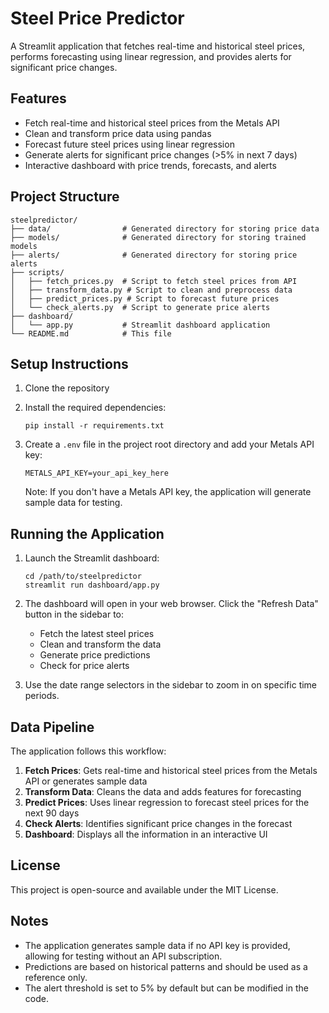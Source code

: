 # Steel Price Predictor

A Streamlit application that fetches real-time and historical steel prices, performs forecasting using linear regression, and provides alerts for significant price changes.

## Features

- Fetch real-time and historical steel prices from the Metals API
- Clean and transform price data using pandas
- Forecast future steel prices using linear regression
- Generate alerts for significant price changes (>5% in next 7 days)
- Interactive dashboard with price trends, forecasts, and alerts

## Project Structure

```
steelpredictor/
├── data/                # Generated directory for storing price data
├── models/              # Generated directory for storing trained models
├── alerts/              # Generated directory for storing price alerts
├── scripts/
│   ├── fetch_prices.py  # Script to fetch steel prices from API
│   ├── transform_data.py # Script to clean and preprocess data
│   ├── predict_prices.py # Script to forecast future prices
│   └── check_alerts.py  # Script to generate price alerts
├── dashboard/
│   └── app.py           # Streamlit dashboard application
└── README.md            # This file
```

## Setup Instructions

1. Clone the repository

2. Install the required dependencies:
   ```
   pip install -r requirements.txt
   ```

3. Create a `.env` file in the project root directory and add your Metals API key:
   ```
   METALS_API_KEY=your_api_key_here
   ```
   Note: If you don't have a Metals API key, the application will generate sample data for testing.

## Running the Application

1. Launch the Streamlit dashboard:
   ```
   cd /path/to/steelpredictor
   streamlit run dashboard/app.py
   ```

2. The dashboard will open in your web browser. Click the "Refresh Data" button in the sidebar to:
   - Fetch the latest steel prices
   - Clean and transform the data
   - Generate price predictions
   - Check for price alerts

3. Use the date range selectors in the sidebar to zoom in on specific time periods.

## Data Pipeline

The application follows this workflow:

1. **Fetch Prices**: Gets real-time and historical steel prices from the Metals API or generates sample data
2. **Transform Data**: Cleans the data and adds features for forecasting
3. **Predict Prices**: Uses linear regression to forecast steel prices for the next 90 days
4. **Check Alerts**: Identifies significant price changes in the forecast
5. **Dashboard**: Displays all the information in an interactive UI

## License

This project is open-source and available under the MIT License.

## Notes

- The application generates sample data if no API key is provided, allowing for testing without an API subscription.
- Predictions are based on historical patterns and should be used as a reference only.
- The alert threshold is set to 5% by default but can be modified in the code.
